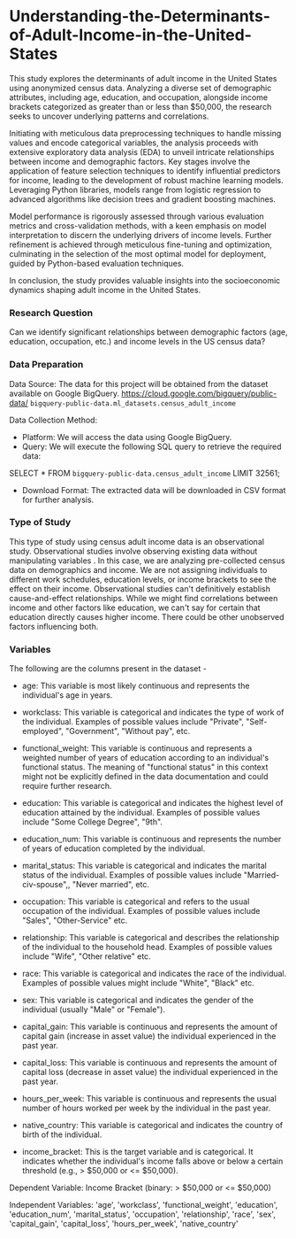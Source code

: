 # Understanding-the-Determinants-of-Adult-Income-in-the-United-States

This study explores the determinants of adult income in the United States using anonymized census data. Analyzing a diverse set of demographic attributes, including age, education, and occupation, alongside income brackets categorized as greater than or less than $50,000, the research seeks to uncover underlying patterns and correlations.

Initiating with meticulous data preprocessing techniques to handle missing values and encode categorical variables, the analysis proceeds with extensive exploratory data analysis (EDA) to unveil intricate relationships between income and demographic factors. Key stages involve the application of feature selection techniques to identify influential predictors for income, leading to the development of robust machine learning models. Leveraging Python libraries, models range from logistic regression to advanced algorithms like decision trees and gradient boosting machines.

Model performance is rigorously assessed through various evaluation metrics and cross-validation methods, with a keen emphasis on model interpretation to discern the underlying drivers of income levels. Further refinement is achieved through meticulous fine-tuning and optimization, culminating in the selection of the most optimal model for deployment, guided by Python-based evaluation techniques.

In conclusion, the study provides valuable insights into the socioeconomic dynamics shaping adult income in the United States.

### Research Question

Can we identify significant relationships between demographic factors (age, education, occupation, etc.) and income levels in the US census data?

### Data Preparation

Data Source: The data for this project will be obtained from the dataset available on Google BigQuery.
https://cloud.google.com/bigquery/public-data/
`bigquery-public-data.ml_datasets.census_adult_income`

Data Collection Method:

- Platform: We will access the data using Google BigQuery.
- Query: We will execute the following SQL query to retrieve the required data:

SELECT * FROM `bigquery-public-data.census_adult_income` LIMIT 32561;

- Download Format: The extracted data will be downloaded in CSV format for further analysis.

### Type of Study

This type of study using census adult income data is an observational study.
Observational studies involve observing existing data without manipulating variables . In this case, we are  analyzing pre-collected census data on demographics and income. We are not assigning individuals to different work schedules, education levels, or income brackets to see the effect on their income.
Observational studies can't definitively establish cause-and-effect relationships.  While we might find correlations between income and other factors like education, we can't say for certain that education directly causes higher income.  There could be other unobserved factors influencing both.

### Variables

The following are the columns present in the dataset - 
- age: This variable is most likely continuous and represents the individual's age in years.

- workclass: This variable is categorical and indicates the type of work of the individual. Examples of possible values include "Private", "Self-employed", "Government", "Without pay", etc.

- functional_weight: This variable is continuous and represents a weighted number of years of education according to an individual's functional status. The meaning of "functional status" in this context might not be explicitly defined in the data documentation and could require further research.

- education: This variable is categorical and indicates the highest level of education attained by the individual. Examples of possible values include "Some College Degree", "9th".

- education_num: This variable is continuous and represents the number of years of education completed by the individual.

- marital_status: This variable is categorical and indicates the marital status of the individual. Examples of possible values include "Married-civ-spouse",, "Never married", etc.

- occupation: This variable is categorical and refers to the usual occupation of the individual. Examples of possible values include "Sales", "Other-Service" etc.

- relationship: This variable is categorical and describes the relationship of the individual to the household head. Examples of possible values include "Wife", "Other relative" etc.

- race: This variable is categorical and indicates the race of the individual. Examples of possible values might include "White", "Black" etc.
- sex: This variable is categorical and indicates the gender of the individual (usually "Male" or "Female").
- capital_gain: This variable is continuous and represents the amount of capital gain (increase in asset value) the individual experienced in the past year.
- capital_loss: This variable is continuous and represents the amount of capital loss (decrease in asset value) the individual experienced in the past year.
- hours_per_week: This variable is continuous and represents the usual number of hours worked per week by the individual in the past year.
- native_country: This variable is categorical and indicates the country of birth of the individual.
- income_bracket: This is the target variable and is categorical. It indicates whether the individual's income falls above or below a certain threshold (e.g., > $50,000 or <= $50,000).

Dependent Variable: Income Bracket (binary: >  $50,000   or <= $50,000)

Independent Variables: 'age', 'workclass', 'functional_weight', 'education', 'education_num',
       'marital_status', 'occupation', 'relationship', 'race', 'sex',
       'capital_gain', 'capital_loss', 'hours_per_week', 'native_country'
